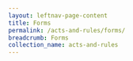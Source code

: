 ```yaml
---
layout: leftnav-page-content
title: Forms
permalink: /acts-and-rules/forms/
breadcrumb: Forms
collection_name: acts-and-rules
---
```


